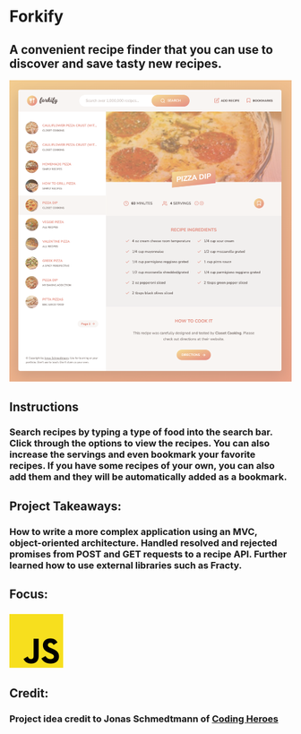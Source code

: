 # Forkify
## A convenient recipe finder that you can use to discover and save tasty new recipes.
![Forkify Preview](../../src/img/projects/previews/forkify.png)
## Instructions
### Search recipes by typing a type of food into the search bar. Click through the options to view the recipes. You can also increase the servings and even bookmark your favorite recipes. If you have some recipes of your own, you can also add them and they will be automatically added as a bookmark.
## Project Takeaways:
### How to write a more complex application using an MVC, object-oriented architecture. Handled resolved and rejected promises from POST and GET requests to a recipe API. Further learned how to use external libraries such as Fracty.
## Focus:
### ![JavaScript Icon](../../src/img/js.png)
## Credit:
### Project idea credit to Jonas Schmedtmann of [Coding Heroes](https://codingheroes.io/)
